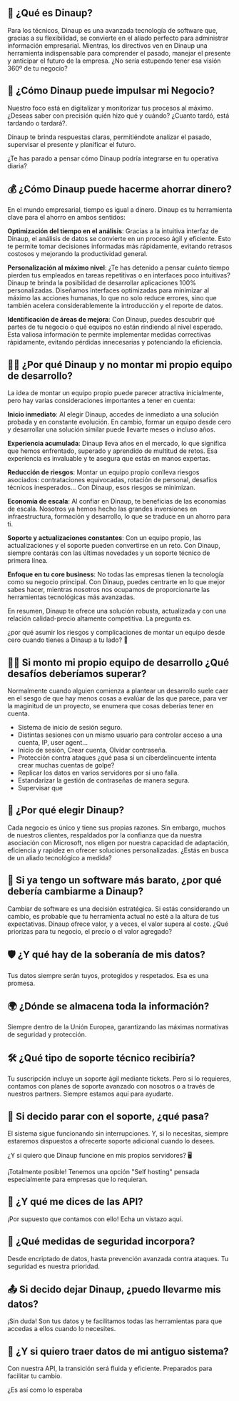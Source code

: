 


## 🤔 ¿Qué es Dinaup? 

Para los técnicos, Dinaup es una avanzada tecnología de software que, gracias a su flexibilidad, se convierte en el aliado perfecto para administrar información empresarial. Mientras, los directivos ven en Dinaup una herramienta indispensable para comprender el pasado, manejar el presente y anticipar el futuro de la empresa. ¿No sería estupendo tener esa visión 360º de tu negocio?

## 🚀 ¿Cómo Dinaup puede impulsar mi Negocio? 

Nuestro foco está en digitalizar y monitorizar tus procesos al máximo. ¿Deseas saber con precisión quién hizo qué y cuándo? ¿Cuanto tardó, está tardando o tardará?.

Dinaup te brinda respuestas claras, permitiéndote analizar el pasado, supervisar el presente y planificar el futuro. 

¿Te has parado a pensar cómo Dinaup podría integrarse en tu operativa diaria?

## 💰 ¿Cómo Dinaup puede hacerme ahorrar dinero? 

En el mundo empresarial, tiempo es igual a dinero. Dinaup es tu herramienta clave para el ahorro en ambos sentidos:

**Optimización del tiempo en el análisis**: Gracias a la intuitiva interfaz de Dinaup, el análisis de datos se convierte en un proceso ágil y eficiente. Esto te permite tomar decisiones informadas más rápidamente, evitando retrasos costosos y mejorando la productividad general.

**Personalización al máximo nivel**: ¿Te has detenido a pensar cuánto tiempo pierden tus empleados en tareas repetitivas o en interfaces poco intuitivas? Dinaup te brinda la posibilidad de desarrollar aplicaciones 100% personalizadas. Diseñamos interfaces optimizadas para minimizar al máximo las acciones humanas, lo que no solo reduce errores, sino que también acelera considerablemente la introducción y el reporte de datos.

**Identificación de áreas de mejora**: Con Dinaup, puedes descubrir qué partes de tu negocio o qué equipos no están rindiendo al nivel esperado. Esta valiosa información te permite implementar medidas correctivas rápidamente, evitando pérdidas innecesarias y potenciando la eficiencia.


## 🤔💡 ¿Por qué Dinaup y no montar mi propio equipo de desarrollo? 
La idea de montar un equipo propio puede parecer atractiva inicialmente, pero hay varias consideraciones importantes a tener en cuenta:

**Inicio inmediato**: Al elegir Dinaup, accedes de inmediato a una solución probada y en constante evolución. En cambio, formar un equipo desde cero y desarrollar una solución similar puede llevarte meses o incluso años.

**Experiencia acumulada**: Dinaup lleva años en el mercado, lo que significa que hemos enfrentado, superado y aprendido de multitud de retos. Esa experiencia es invaluable y te asegura que estás en manos expertas.

**Reducción de riesgos**: Montar un equipo propio conlleva riesgos asociados: contrataciones equivocadas, rotación de personal, desafíos técnicos inesperados... Con Dinaup, esos riesgos se minimizan.

**Economía de escala**: Al confiar en Dinaup, te beneficias de las economías de escala. Nosotros ya hemos hecho las grandes inversiones en infraestructura, formación y desarrollo, lo que se traduce en un ahorro para ti.

**Soporte y actualizaciones constantes**: Con un equipo propio, las actualizaciones y el soporte pueden convertirse en un reto. Con Dinaup, siempre contarás con las últimas novedades y un soporte técnico de primera línea.

**Enfoque en tu core business**: No todas las empresas tienen la tecnología como su negocio principal. Con Dinaup, puedes centrarte en lo que mejor sabes hacer, mientras nosotros nos ocupamos de proporcionarte las herramientas tecnológicas más avanzadas.

En resumen, Dinaup te ofrece una solución robusta, actualizada y con una relación calidad-precio altamente competitiva. La pregunta es.

¿por qué asumir los riesgos y complicaciones de montar un equipo desde cero cuando tienes a Dinaup a tu lado? 🌟

## 🤔💡 Si monto mi propio equipo de desarrollo ¿Qué desafíos deberíamos superar?
Normalmente cuando alguien comienza a plantear un desarrollo suele caer en el sesgo de que hay menos cosas a evalúar de las que parece, para ver la maginitud de un proyecto, se enumera que cosas deberías tener en cuenta.

 - Sistema de inicio de sesión seguro.
 - Distintas sesiones con un mismo usuario para controlar acceso a una cuenta, IP, user agent...
 - Inicio de sesión, Crear cuenta, Olvidar contraseña.
 - Protección contra ataques ¿qué pasa si un ciberdelincuente intenta crear muchas cuentas de golpe?
 - Replicar los datos en varios servidores por si uno falla.
 - Estandarizar la gestión de contraseñas de manera segura.
 - Supervisar que 



## 🌟 ¿Por qué elegir Dinaup? 

Cada negocio es único y tiene sus propias razones. Sin embargo, muchos de nuestros clientes, respaldados por la confianza que da nuestra asociación con Microsoft, nos eligen por nuestra capacidad de adaptación, eficiencia y rapidez en ofrecer soluciones personalizadas. ¿Estás en busca de un aliado tecnológico a medida?

## 💼 Si ya tengo un software más barato, ¿por qué debería cambiarme a Dinaup? 

Cambiar de software es una decisión estratégica. Si estás considerando un cambio, es probable que tu herramienta actual no esté a la altura de tus expectativas. Dinaup ofrece valor, y a veces, el valor supera al coste. ¿Qué priorizas para tu negocio, el precio o el valor agregado?

## 🛡️ ¿Y qué hay de la soberanía de mis datos? 

Tus datos siempre serán tuyos, protegidos y respetados. Esa es una promesa.

## 🌍 ¿Dónde se almacena toda la información? 

Siempre dentro de la Unión Europea, garantizando las máximas normativas de seguridad y protección.

## 🛠️  ¿Qué tipo de soporte técnico recibiría? 

Tu suscripción incluye un soporte ágil mediante tickets. Pero si lo requieres, contamos con planes de soporte avanzado con nosotros o a través de nuestros partners. Siempre estamos aquí para ayudarte.

## 🤷  Si decido parar con el soporte, ¿qué pasa? 

El sistema sigue funcionando sin interrupciones. Y, si lo necesitas, siempre estaremos dispuestos a ofrecerte soporte adicional cuando lo desees.

¿Y si quiero que Dinaup funcione en mis propios servidores? 🖥️

¡Totalmente posible! Tenemos una opción "Self hosting" pensada especialmente para empresas que lo requieran.

## 💾 ¿Y qué me dices de las API? 

¡Por supuesto que contamos con ello! Echa un vistazo aquí.

## 🔐 ¿Qué medidas de seguridad incorpora? 

Desde encriptado de datos, hasta prevención avanzada contra ataques. Tu seguridad es nuestra prioridad.

## 📤 Si decido dejar Dinaup, ¿puedo llevarme mis datos? 

¡Sin duda! Son tus datos y te facilitamos todas las herramientas para que accedas a ellos cuando lo necesites.

## 🔄 ¿Y si quiero traer datos de mi antiguo sistema? 

Con nuestra API, la transición será fluida y eficiente. Preparados para facilitar tu cambio.

¿Es así como lo esperaba